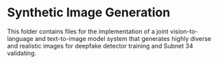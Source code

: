 
# Synthetic Image Generation

This folder contains files for the implementation of a joint vision-to-language and text-to-image model system that generates highly diverse and realistic images for deepfake detector training and Subnet 34 validating.